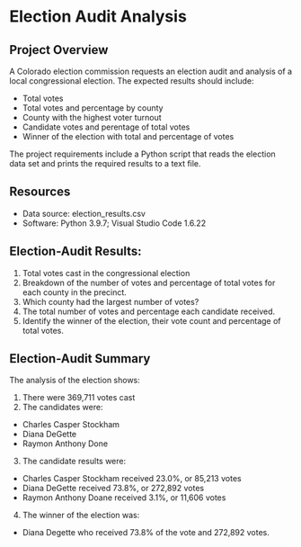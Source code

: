 # Election Audit Analysis

## Project Overview
A Colorado election commission requests an election audit and analysis of a local congressional election. The expected results should include:
- Total votes
- Total votes and percentage by county
- County with the highest voter turnout
- Candidate votes and perentage of total votes
- Winner of the election with total and percentage of votes

The project requirements include a Python script that reads the election data set and prints the required results to a text file. 

## Resources
- Data source: election_results.csv
- Software: Python 3.9.7; Visual Studio Code 1.6.22

## Election-Audit Results:
1. Total votes cast in the congressional election
2. Breakdown of the number of votes and percentage of total votes for each county in the precinct.
3. Which county had the largest number of votes?
4. The total number of votes and percentage each candidate received.
5. Identify the winner of the election, their vote count and percentage of total votes.

## Election-Audit Summary
The analysis of the election shows:
1. There were 369,711 votes cast
2. The candidates were:
  - Charles Casper Stockham
  - Diana DeGette
  - Raymon Anthony Done
3. The candidate results were:
  - Charles Casper Stockham received 23.0%, or 85,213 votes
  - Diana DeGette received 73.8%, or 272,892 votes
  - Raymon Anthony Doane received 3.1%, or 11,606 votes
4. The winner of the election was:
  - Diana Degette who received 73.8% of the vote and 272,892 votes.

